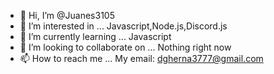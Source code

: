 - 👋 Hi, I’m @Juanes3105
- 👀 I’m interested in ... Javascript,Node.js,Discord.js
- 🌱 I’m currently learning ... Javascript
- 💞️ I’m looking to collaborate on ... Nothing right now
- 📫 How to reach me ... My email: dgherna3777@gmail.com

<!---
Juanes3105/Juanes3105 is a ✨ special ✨ repository because its `README.md` (this file) appears on your GitHub profile.
You can click the Preview link to take a look at your changes.
--->
